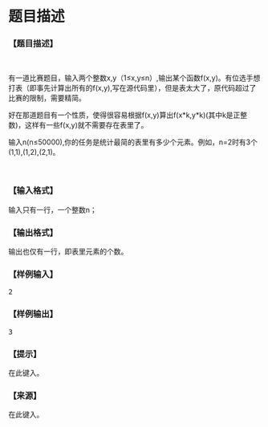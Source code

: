 # 题目描述


<h3>
【题目描述】
</h3>
<p>
<br/>
</p>
<p>
有一道比赛题目，输入两个整数x,y（1≤x,y≤n）,输出某个函数f(x,y)。有位选手想打表（即事先计算出所有的f(x,y),写在源代码里），但是表太大了，原代码超过了比赛的限制，需要精简。
</p>
<p>
好在那道题目有一个性质，使得很容易根据f(x,y)算出f(x*k,y*k)(其中k是正整数)，这样有一些f(x,y)就不需要存在表里了。
</p>
<p>
输入n(n≤50000),你的任务是统计最简的表里有多少个元素。例如，n=2时有3个(1,1),(1,2),(2,1)。
</p>
<p>
<br/>
</p>
<h3>
【输入格式】
</h3>
<p>
输入只有一行，一个整数n；
</p>
<h3>
【输出格式】
</h3>
<p>
输出也仅有一行，即表里元素的个数。
</p>
<h3>
【样例输入】
</h3>
<pre>2
</pre>
<h3>
【样例输出】
</h3>
<pre>3
</pre>
<h3>
【提示】
</h3>
<p>
在此键入。
</p>
<h3>
【来源】
</h3>
<p>
在此键入。
</p>
